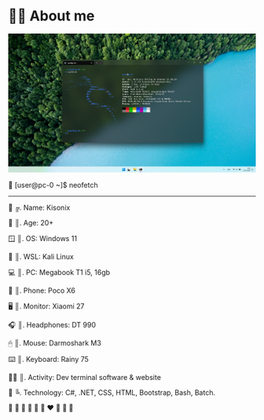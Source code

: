 # 🧑‍💻 About me

<a align="center" target="_blank" rel="noopener noreferrer" href="https://github.com/Kisonix-Dev/Kisonix-Dev/blob/main/img/neofetch.png"><img src="https://github.com/Kisonix-Dev/Kisonix-Dev/blob/main/img/neofetch.png" alt="TailwindCSS" style="max-width: 100%;"></a>

🐧 [user@pc-0 ~]$ neofetch 

---------------------------

<p>👤 ╔. Name: Kisonix</p>
<p>🧩 ║. Age: 20+</p>
<p>🪟 ║. OS: Windows 11</p>
<p>🚀 ║. WSL: Kali Linux</p>
<p>💻 ║. PC: Megabook T1 i5, 16gb</p>
<p>📱 ║. Phone: Poco X6</p>
<p>🖥  ║. Monitor: Xiaomi 27</p>
<p>🎧 ║. Headphones: DT 990</p>
<p>🖱  ║. Mouse: Darmoshark M3</p>
<p>⌨️ ║. Keyboard: Rainy 75</p>
<p>🧑‍💻 ║. Activity: Dev terminal software & website</p>
<p>🍩 ╚. Technology: C#, .NET, CSS, HTML, Bootstrap, Bash, Batch.</p>

🩵   💙   💚   💜   💛   🧡   ❤️   🩷   🤍   🖤
